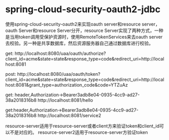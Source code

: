 ﻿# spring-cloud-security-oauth2-jdbc
使用spring-cloud-security-oauth2来实现oauth server和resource server，oauth Server和resource Server分开，resource Server实现了两种方式，一种是当用token调用受保护资源时，使用RemoteTokenServices来去oauth server去校验。另一种是共享数据库，然后资源服务器自己通过数据库进行校验。



get:
http://localhost:8080/uaa/oauth/authorize?client_id=acme&state=state&response_type=code&redirect_uri=http://localhost:8081

post:
http://localhost:8080/uaa/oauth/token?client_id=acme&state=state&response_type=code&redirect_uri=http://localhost:8081&grant_type=authorization_code&code=YTZuAz

get: header,Authorization->Bearer3adb8e04-0935-4cc9-ad27-38a2018316b8
http://localhost:8081/hello

get:header,Authorization->Bearer3adb8e04-0935-4cc9-ad27-38a2018316b8
http://localhost:8081/service2

resource-server适用于resource-server或者client方来验证token和client_id可以不是对应的。
resource-server2适用于resource-server方验证token


